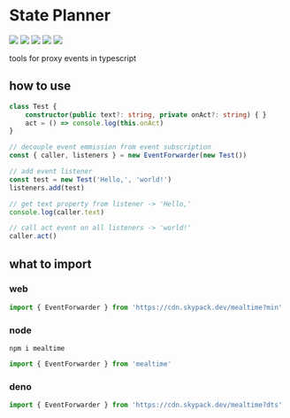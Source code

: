 # State Planner
[![](https://badgen.net/packagephobia/install/mealtime?icon=npm&label&color=black&scale=1.3)](https://www.npmjs.com/package/mealtime) [![](https://badgen.net/npm/types/tslib?icon=typescript&label&color=black&scale=1.3)](https://github.com/domrally/mealtime/blob/main/code/context.d.ts) [![](https://badgen.net/badge/license/Fair?color=grey&scale=1.3)](https://github.com/domrally/mealtime/blob/main/LICENSE) [![](https://badgen.net/github/tag/domrally/mealtime?icon=git&label&color=grey&scale=1.3)](https://github.com/domrally/mealtime/releases) [![](https://badgen.net/github/status/domrally/mealtime?icon=github&label&color=black&scale=1.3)](https://github.com/domrally/mealtime/actions)

tools for proxy events in typescript

## how to use

```ts
class Test {
    constructor(public text?: string, private onAct?: string) { }
    act = () => console.log(this.onAct)
}

// decouple event emmission from event subscription
const { caller, listeners } = new EventForwarder(new Test())

// add event listener
const test = new Test('Hello,', 'world!')
listeners.add(test)

// get text property from listener -> 'Hello,'
console.log(caller.text)

// call act event on all listeners -> 'world!'
caller.act()

```

## what to import

### web
```js
import { EventForwarder } from 'https://cdn.skypack.dev/mealtime?min'
```

### node
```
npm i mealtime
```
```js
import { EventForwarder } from 'mealtime'
```

### deno
```ts
import { EventForwarder } from 'https://cdn.skypack.dev/mealtime?dts'
```
